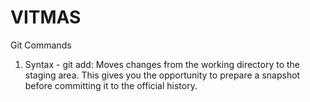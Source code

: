 # VITMAS
Git Commands
1. Syntax - git add: 
Moves changes from the working directory to the staging area. This gives you the opportunity to prepare a snapshot before committing it to the official history.
